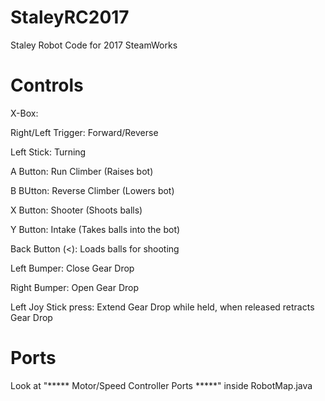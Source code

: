 # StaleyRC2017
Staley Robot Code for 2017 SteamWorks

# Controls
X-Box:

Right/Left Trigger: Forward/Reverse

Left Stick: Turning

A Button: Run Climber (Raises bot)

B BUtton: Reverse Climber (Lowers bot)

X Button: Shooter (Shoots balls)

Y Button: Intake (Takes balls into the bot)

Back Button (<): Loads balls for shooting

Left Bumper: Close Gear Drop

Right Bumper: Open Gear Drop

Left Joy Stick press: Extend Gear Drop while held, when released retracts Gear Drop

# Ports
Look at "***** Motor/Speed Controller Ports *****" inside RobotMap.java
